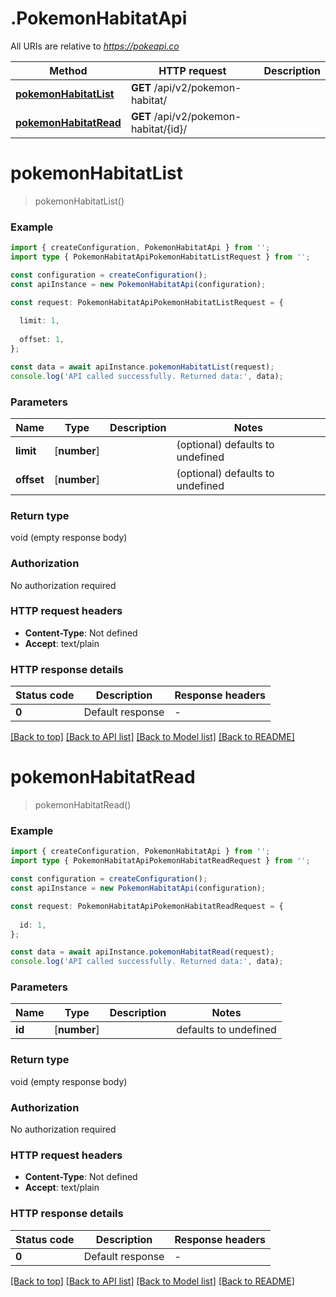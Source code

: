 # .PokemonHabitatApi

All URIs are relative to *https://pokeapi.co*

Method | HTTP request | Description
------------- | ------------- | -------------
[**pokemonHabitatList**](PokemonHabitatApi.md#pokemonHabitatList) | **GET** /api/v2/pokemon-habitat/ | 
[**pokemonHabitatRead**](PokemonHabitatApi.md#pokemonHabitatRead) | **GET** /api/v2/pokemon-habitat/{id}/ | 


# **pokemonHabitatList**
> pokemonHabitatList()


### Example


```typescript
import { createConfiguration, PokemonHabitatApi } from '';
import type { PokemonHabitatApiPokemonHabitatListRequest } from '';

const configuration = createConfiguration();
const apiInstance = new PokemonHabitatApi(configuration);

const request: PokemonHabitatApiPokemonHabitatListRequest = {
  
  limit: 1,
  
  offset: 1,
};

const data = await apiInstance.pokemonHabitatList(request);
console.log('API called successfully. Returned data:', data);
```


### Parameters

Name | Type | Description  | Notes
------------- | ------------- | ------------- | -------------
 **limit** | [**number**] |  | (optional) defaults to undefined
 **offset** | [**number**] |  | (optional) defaults to undefined


### Return type

void (empty response body)

### Authorization

No authorization required

### HTTP request headers

 - **Content-Type**: Not defined
 - **Accept**: text/plain


### HTTP response details
| Status code | Description | Response headers |
|-------------|-------------|------------------|
**0** | Default response |  -  |

[[Back to top]](#) [[Back to API list]](README.md#documentation-for-api-endpoints) [[Back to Model list]](README.md#documentation-for-models) [[Back to README]](README.md)

# **pokemonHabitatRead**
> pokemonHabitatRead()


### Example


```typescript
import { createConfiguration, PokemonHabitatApi } from '';
import type { PokemonHabitatApiPokemonHabitatReadRequest } from '';

const configuration = createConfiguration();
const apiInstance = new PokemonHabitatApi(configuration);

const request: PokemonHabitatApiPokemonHabitatReadRequest = {
  
  id: 1,
};

const data = await apiInstance.pokemonHabitatRead(request);
console.log('API called successfully. Returned data:', data);
```


### Parameters

Name | Type | Description  | Notes
------------- | ------------- | ------------- | -------------
 **id** | [**number**] |  | defaults to undefined


### Return type

void (empty response body)

### Authorization

No authorization required

### HTTP request headers

 - **Content-Type**: Not defined
 - **Accept**: text/plain


### HTTP response details
| Status code | Description | Response headers |
|-------------|-------------|------------------|
**0** | Default response |  -  |

[[Back to top]](#) [[Back to API list]](README.md#documentation-for-api-endpoints) [[Back to Model list]](README.md#documentation-for-models) [[Back to README]](README.md)


